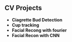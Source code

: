 ## CV Projects




- **Ciagrette Bud Detection**
- **Cup tracking**
- **Facial Recong with fourier**
- **Facial Recon with CNN**